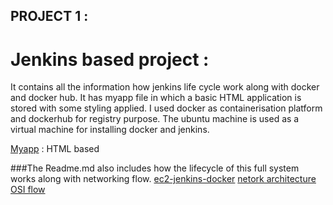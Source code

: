 ## PROJECT 1 :

# Jenkins based project : 

It contains all the information how jenkins life cycle work along with docker and docker hub.
It has myapp file in which a basic HTML application is stored with some styling applied.
I used docker as containerisation platform and dockerhub for registry purpose.
The ubuntu machine is used as a virtual machine for installing docker and jenkins.

[Myapp](https://github.com/kashishver-ma/Cloud-learnings/tree/main/myapp) : HTML based

###The Readme.md also includes how the lifecycle of this full system works along with networking flow.
[ec2-jenkins-docker](https://github.com/kashishver-ma/Cloud-learnings/blob/main/myapp/ec2-jenkins-docker-guide.md)
[netork architecture](https://github.com/kashishver-ma/Cloud-learnings/blob/main/myapp/ec2-traffic-flow-guide.md)
[OSI flow](https://github.com/kashishver-ma/Cloud-learnings/blob/main/myapp/osi-model-ec2-jenkins-docker.md)
